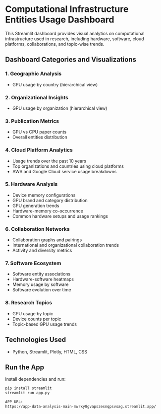 # Computational Infrastructure Entities Usage Dashboard

This Streamlit dashboard provides visual analytics on computational infrastructure used in research, including hardware, software, cloud platforms, collaborations, and topic-wise trends.

## Dashboard Categories and Visualizations

### 1. Geographic Analysis
- GPU usage by country (hierarchical view)

### 2. Organizational Insights
- GPU usage by organization (hierarchical view)

### 3. Publication Metrics
- GPU vs CPU paper counts  
- Overall entities distribution

### 4. Cloud Platform Analytics
- Usage trends over the past 10 years  
- Top organizations and countries using cloud platforms  
- AWS and Google Cloud service usage breakdowns

### 5. Hardware Analysis
- Device memory configurations  
- GPU brand and category distribution  
- GPU generation trends  
- Hardware-memory co-occurrence  
- Common hardware setups and usage rankings

### 6. Collaboration Networks
- Collaboration graphs and pairings  
- International and organizational collaboration trends  
- Activity and diversity metrics

### 7. Software Ecosystem
- Software entity associations  
- Hardware-software heatmaps  
- Memory usage by software  
- Software evolution over time

### 8. Research Topics
- GPU usage by topic  
- Device counts per topic  
- Topic-based GPU usage trends

## Technologies Used
- Python, Streamlit, Plotly, HTML, CSS

## Run the App
Install dependencies and run:
```bash
pip install streamlit
streamlit run app.py

APP URL:
https://app-data-analysis-main-mwrxy8gvapszesnqpsvsag.streamlit.app/
